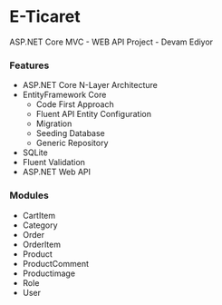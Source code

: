 # E-Ticaret

ASP.NET Core MVC - WEB API Project - Devam Ediyor

### Features

- ASP.NET Core N-Layer Architecture
- EntityFramework Core
  - Code First Approach
  - Fluent API Entity Configuration
  - Migration
  - Seeding Database
  - Generic Repository
- SQLite
- Fluent Validation
- ASP.NET Web API

### Modules

- CartItem
- Category
- Order
- Orderltem
- Product
- ProductComment
- Productimage
- Role
- User
